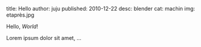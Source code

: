 title: Hello
author: juju
published: 2010-12-22
desc: blender
cat: machin
img: etaprès.jpg




Hello, *World*!

Lorem ipsum dolor sit amet, …

